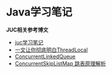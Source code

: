 # Java学习笔记


**JUC相关参考博文** 
- [juc学习笔记](https://github.com/Seazean/JavaNote/blob/main/Prog.md)
- [一文让你彻底明白ThreadLocal](https://blog.csdn.net/feichitianxia/article/details/110495764)
- [ConcurrentLinkedQueue](https://www.jianshu.com/p/231caf90f30b)
- [ConcurrentSkipListMap 跳表原理解析](https://my.oschina.net/u/3768341/blog/3135659)